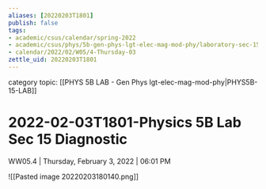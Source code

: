 ```yaml
---
aliases: [20220203T1801]
publish: false
tags:
- academic/csus/calendar/spring-2022
- academic/csus/phys/5b-gen-phys-lgt-elec-mag-mod-phy/laboratory-sec-15
- calendar/2022/02/W05/4-Thursday-03
zettle_uid: 20220203T1801
---
```


category topic: [[PHYS 5B LAB - Gen Phys lgt-elec-mag-mod-phy|PHYS5B-15-LAB]]

# 2022-02-03T1801-Physics 5B Lab Sec 15 Diagnostic

WW05.4 | Thursday, February 3, 2022 | 06:01 PM

![[Pasted image 20220203180140.png]]
